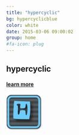 ```yaml
---
title: "hypercyclic"
bg: hypercyclicblue
color: white
date: 2015-03-06 09:00:02
group: home
#fa-icon: plug
---
```


<div class="u-full-width">
		<div class="u-pull-left left-of-icon">
			 <h2>hypercyclic</h2>
			 <h4><a href="/en/hypercyclic"></i>learn more</a></h4>
		</div>
		<div class="u-pull-right">
			<a href="/en/hypercyclic"><img class="u-icon"  src="/img/hypercyclicicon96.png" ></a>
		</div>
</div>